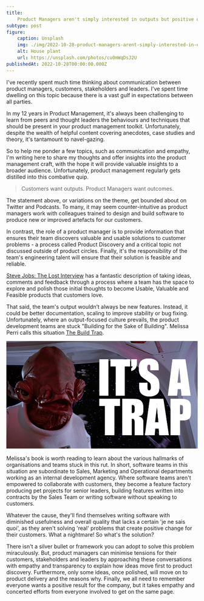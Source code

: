 ```yaml
---
title:
    Product Managers aren't simply interested in outputs but positive outcomes for their customers
subtype: post
figure:
    caption: Unsplash
    img: ./img/2022-10-28-product-managers-arent-simply-interested-in-outputs-but-positive-outcomes-for-their-customers.jpg
    alt: House plant
    url: https://unsplash.com/photos/cu0mWqDsJ2U
publishedAt: 2022-10-28T00:00:00.000Z
---
```


I've recently spent much time thinking about communication between product managers, customers,
stakeholders and leaders. I've spent time dwelling on this topic because there is a vast gulf in
expectations between all parties.

In my 12 years in Product Management, it's always been challenging to learn from peers and thought
leaders the behaviours and techniques that should be present in your product management toolkit.
Unfortunately, despite the wealth of helpful content covering anecdotes, case studies and theory,
it's tantamount to navel-gazing.

So to help me ponder a few topics, such as communication and empathy, I'm writing here to share my
thoughts and offer insights into the product management craft, with the hope it will provide
valuable insights to a broader audience. Unfortunately, product management regularly gets distilled
into this combative quip.

> Customers want outputs. Product Managers want outcomes.

The statement above, or variations on the theme, get bounded about on Twitter and Podcasts. To many,
it may seem counter-intuitive as product managers work with colleagues trained to design and build
software to produce new or improved artefacts for our customers.

In contrast, the role of a product manager is to provide information that ensures their team
discovers valuable and usable solutions to customer problems - a process called Product Discovery
and a critical topic not discussed outside of product circles. Finally, it's the responsibility of
the team's engineering talent will ensure that their solution is feasible and reliable.

[Steve Jobs: The Lost Interview](https://youtu.be/rDqQcmVqAm4?t=2088) has a fantastic description of
taking ideas, comments and feedback through a process where a team has the space to explore and
polish those initial thoughts to become Usable, Valuable and Feasible products that customers love.

That said, the team's output wouldn’t always be new features. Instead, it could be better
documentation, scaling to improve stability or bug fixing. Unfortunately, where an output-focused
culture prevails, the product development teams are stuck "Building for the Sake of Building".
Melissa Perri calls this situation
[The Build Trap](https://melissaperri.com/blog/2014/08/05/the-build-trap).

![It's a Trap](./img/2022-10-28-its-a-trap.jpg)

Melissa's book is worth reading to learn about the various hallmarks of organisations and teams
stuck in this rut. In short, software teams in this situation are subordinate to Sales, Marketing
and Operational departments working as an internal development agency. Where software teams aren't
empowered to collaborate with customers, they become a feature factory producing pet projects for
senior leaders, building features written into contracts by the Sales Team or writing software
without speaking to customers.

Whatever the cause, they'll find themselves writing software with diminished usefulness and overall
quality that lacks a certain 'je ne sais quoi', as they aren't solving 'real' problems that create
positive change for their customers. What a nightmare! So what's the solution?

There isn't a silver bullet or framework you can adopt to solve this problem miraculously. But,
product managers can minimise tensions for their customers, stakeholders and leaders by approaching
these conversations with empathy and transparency to explain how ideas move first to product
discovery. Furthermore, only some ideas, once polished, will move on to product delivery and the
reasons why. Finally, we all need to remember everyone wants a positive result for the company, but
it takes empathy and concerted efforts from everyone involved to get on the same page.
